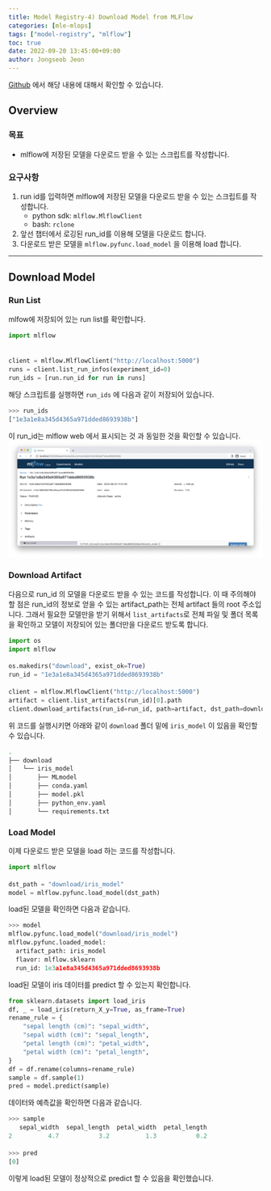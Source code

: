 ```yaml
---
title: Model Registry-4) Download Model from MLFlow
categories: [mle-mlops]
tags: ["model-registry", "mlflow"]
toc: true
date: 2022-09-20 13:45:00+09:00
author: Jongseob Jeon
---
```


[Github](https://github.com/Aiden-Jeon/mle-mlops/tree/main/02_model_registry) 에서 해당 내용에 대해서 확인할 수 있습니다.

## Overview
### 목표

- mlflow에 저장된 모델을 다운로드 받을 수 있는 스크립트를 작성합니다.

### 요구사항

1. run id를 입력하면 mlflow에 저장된 모델을 다운로드 받을 수 있는 스크립트를 작성합니다.
    - python sdk: `mlflow.MlflowClient`
    - bash: `rclone`
2. 앞선 챕터에서 로깅된 run_id를 이용해 모델을 다운로드 합니다.
3. 다운로드 받은 모델을 `mlflow.pyfunc.load_model` 을 이용해 load 합니다.

---

## Download Model
### Run List
mlfow에 저장되어 있는 run list를 확인합니다.

```python
import mlflow


client = mlflow.MlflowClient("http://localhost:5000")
runs = client.list_run_infos(experiment_id=0)
run_ids = [run.run_id for run in runs]
```

해당 스크립트를 실행하면 `run_ids` 에 다음과 같이 저장되어 있습니다.
```python
>>> run_ids
["1e3a1e8a345d4365a971dded8693938b"]
```

이 run_id는 mlflow web 에서 표시되는 것 과 동일한 것을 확인할 수 있습니다.
![run id](run_id.png)

### Download Artifact

다음으로 run_id 의 모델을 다운로드 받을 수 있는 코드를 작성합니다. 이 때 주의해야 할 점은 run_id의 정보로 얻을 수 있는 artifact_path는 전체 artifact 들의 root 주소입니다. 그래서 필요한 모델만을 받기 위해서 `list_artifacts`로 전체 파일 및 폴더 목록을 확인하고 모델이 저장되어 있는 폴더만을 다운로드 받도록 합니다.

```python
import os
import mlflow

os.makedirs("download", exist_ok=True)
run_id = "1e3a1e8a345d4365a971dded8693938b"

client = mlflow.MlflowClient("http://localhost:5000")
artifact = client.list_artifacts(run_id)[0].path
client.download_artifacts(run_id=run_id, path=artifact, dst_path=download)
```

위 코드를 실행시키면 아래와 같이 `download` 폴더 밑에 `iris_model` 이 있음을 확인할 수 있습니다.

```zsh
.
├── download
│   └── iris_model
│       ├── MLmodel
│       ├── conda.yaml
│       ├── model.pkl
│       ├── python_env.yaml
│       └── requirements.txt
```

### Load Model

이제 다운로드 받은 모델을 load 하는 코드를 작성합니다.

```python
import mlflow

dst_path = "download/iris_model"
model = mlflow.pyfunc.load_model(dst_path)
```

load된 모델을 확인하면 다음과 같습니다.

```python
>>> model
mlflow.pyfunc.load_model("download/iris_model")
mlflow.pyfunc.loaded_model:
  artifact_path: iris_model
  flavor: mlflow.sklearn
  run_id: 1e3a1e8a345d4365a971dded8693938b
```

load된 모델이 iris 데이터를 predict 할 수 있는지 확인합니다.

```python
from sklearn.datasets import load_iris
df, _ = load_iris(return_X_y=True, as_frame=True)
rename_rule = {
    "sepal length (cm)": "sepal_width",
    "sepal width (cm)": "sepal_length",
    "petal length (cm)": "petal_width",
    "petal width (cm)": "petal_length",
}
df = df.rename(columns=rename_rule)
sample = df.sample(1)
pred = model.predict(sample)
```

데이터와 예측값을 확인하면 다음과 같습니다.
```python
>>> sample
   sepal_width  sepal_length  petal_width  petal_length
2          4.7           3.2          1.3           0.2

>>> pred
[0]
```

이렇게 load된 모델이 정상적으로 predict 할 수 있음을 확인했습니다.
